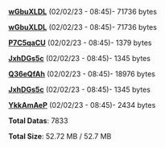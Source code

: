 [**wGbuXLDL**](/data/wGbuXLDL.txt) (02/02/23 - 08:45)- 71736 bytes

[**wGbuXLDL**](/data/wGbuXLDL.txt) (02/02/23 - 08:45)- 71736 bytes

[**P7C5qaCU**](/data/P7C5qaCU.txt) (02/02/23 - 08:45)- 1379 bytes

[**JxhDGs5c**](/data/JxhDGs5c.txt) (02/02/23 - 08:45)- 1345 bytes

[**Q36eQfAh**](/data/Q36eQfAh.txt) (02/02/23 - 08:45)- 18976 bytes

[**JxhDGs5c**](/data/JxhDGs5c.txt) (02/02/23 - 08:45)- 1345 bytes

[**YkkAmAeP**](/data/YkkAmAeP.txt) (02/02/23 - 08:45)- 2434 bytes

**Total Datas**: 7833

**Total Size**: 52.72 MB / 52.7 MB